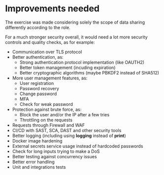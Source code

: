 # Improvements needed
The exercise was made considering solely the scope of data sharing differently according to the role.

For a much stronger security overall, it would need a lot more security controls and quality checks, as for example:
- Communication over TLS protocol
- Better authentication, as:
  - Strong authentication protocol implementation (like OAUTH2)
  - Better token management (incuding expiration)
  - Better cryptographic algorithms (maybe PBKDF2 instead of SHA512)
- More user management features, as:
  - User registration
  - Password recovery
  - Change password
  - MFA
  - Check for weak password
- Protection against brute force, as:
  - Block the user and/or the IP after a few tries
  - Throttling on the requests
- Requests through Firewall and WAF
- CI/CD with SAST, SCA, DAST and other security tools
- Better logging (including using **logging** instead of **print**)
- Docker image hardening
- External secrets service usage instead of hardcoded passwords
- Check for long inputs trying to make a DoS
- Better testing against concurrency issues
- Better error handling
- Unit and integrations tests